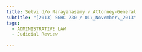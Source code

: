 ```yaml
---
title: Selvi d/o Narayanasamy v Attorney-General
subtitle: "[2013] SGHC 230 / 01\_November\_2013"
tags:
  - ADMINISTRATIVE LAW
  - Judicial Review

---
```


